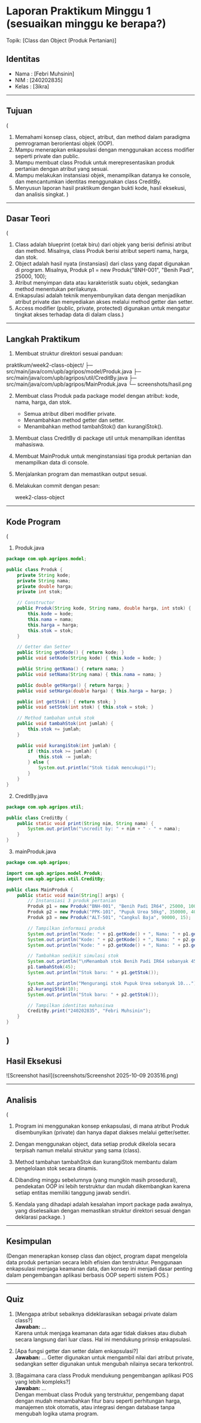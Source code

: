 # Laporan Praktikum Minggu 1 (sesuaikan minggu ke berapa?)
Topik: [Class dan Object (Produk Pertanian)]

## Identitas
- Nama  : [Febri Muhsinin]
- NIM   : [240202835]
- Kelas : [3ikra]

---

## Tujuan
(
1. Memahami konsep class, object, atribut, dan method dalam paradigma pemrograman berorientasi objek (OOP).
2. Mampu menerapkan enkapsulasi dengan menggunakan access modifier seperti private dan public.
3. Mampu membuat class Produk untuk merepresentasikan produk pertanian dengan atribut yang sesuai.
4. Mampu melakukan instansiasi objek, menampilkan datanya ke console, dan mencantumkan identitas menggunakan class CreditBy.
5. Menyusun laporan hasil praktikum dengan bukti kode, hasil eksekusi, dan analisis singkat.
)

---

## Dasar Teori
(
1. Class adalah blueprint (cetak biru) dari objek yang berisi definisi atribut dan method.
Misalnya, class Produk berisi atribut seperti nama, harga, dan stok.
2. Object adalah hasil nyata (instansiasi) dari class yang dapat digunakan di program.
Misalnya, Produk p1 = new Produk("BNH-001", "Benih Padi", 25000, 100);
3. Atribut menyimpan data atau karakteristik suatu objek, sedangkan method menentukan perilakunya.
4. Enkapsulasi adalah teknik menyembunyikan data dengan menjadikan atribut private dan menyediakan akses melalui method getter dan setter.
5. Access modifier (public, private, protected) digunakan untuk mengatur tingkat akses terhadap data di dalam class.)

---

## Langkah Praktikum

1. Membuat struktur direktori sesuai panduan:

praktikum/week2-class-object/
├─ src/main/java/com/upb/agripos/model/Produk.java
├─ src/main/java/com/upb/agripos/util/CreditBy.java
├─ src/main/java/com/upb/agripos/MainProduk.java
└─ screenshots/hasil.png


2. Membuat class Produk pada package model dengan atribut: kode, nama, harga, dan stok.

   - Semua atribut diberi modifier private.
   - Menambahkan method getter dan setter.
   - Menambahkan method tambahStok() dan kurangiStok().

3. Membuat class CreditBy di package util untuk menampilkan identitas mahasiswa.

4. Membuat MainProduk untuk menginstansiasi tiga produk pertanian dan menampilkan data di console.

5. Menjalankan program dan memastikan output sesuai.

6. Melakukan commit dengan pesan:

   week2-class-object

---

## Kode Program
(
1. Produk.java
```java
package com.upb.agripos.model;

public class Produk {
    private String kode;
    private String nama;
    private double harga;
    private int stok;

    // Constructor
    public Produk(String kode, String nama, double harga, int stok) {
        this.kode = kode;
        this.nama = nama;
        this.harga = harga;
        this.stok = stok;
    }

    // Getter dan Setter
    public String getKode() { return kode; }
    public void setKode(String kode) { this.kode = kode; }

    public String getNama() { return nama; }
    public void setNama(String nama) { this.nama = nama; }

    public double getHarga() { return harga; }
    public void setHarga(double harga) { this.harga = harga; }

    public int getStok() { return stok; }
    public void setStok(int stok) { this.stok = stok; }

    // Method tambahan untuk stok
    public void tambahStok(int jumlah) {
        this.stok += jumlah;
    }

    public void kurangiStok(int jumlah) {
        if (this.stok >= jumlah) {
            this.stok -= jumlah;
        } else {
            System.out.println("Stok tidak mencukupi!");
        }
    }
}
```
2. CreditBy.java
```java
package com.upb.agripos.util;

public class CreditBy {
    public static void print(String nim, String nama) {
        System.out.println("\ncredit by: " + nim + " - " + nama);
    }
}
```
3. mainProduk.java
```java
package com.upb.agripos;

import com.upb.agripos.model.Produk;
import com.upb.agripos.util.CreditBy;

public class MainProduk {
    public static void main(String[] args) {
        // Instansiasi 3 produk pertanian
        Produk p1 = new Produk("BNH-001", "Benih Padi IR64", 25000, 100);
        Produk p2 = new Produk("PPK-101", "Pupuk Urea 50kg", 350000, 40);
        Produk p3 = new Produk("ALT-501", "Cangkul Baja", 90000, 15);

        // Tampilkan informasi produk
        System.out.println("Kode: " + p1.getKode() + ", Nama: " + p1.getNama() + ", Harga: " + p1.getHarga() + ", Stok: " + p1.getStok());
        System.out.println("Kode: " + p2.getKode() + ", Nama: " + p2.getNama() + ", Harga: " + p2.getHarga() + ", Stok: " + p2.getStok());
        System.out.println("Kode: " + p3.getKode() + ", Nama: " + p3.getNama() + ", Harga: " + p3.getHarga() + ", Stok: " + p3.getStok());

        // Tambahkan sedikit simulasi stok
        System.out.println("\nMenambah stok Benih Padi IR64 sebanyak 45...");
        p1.tambahStok(45);
        System.out.println("Stok baru: " + p1.getStok());

        System.out.println("Mengurangi stok Pupuk Urea sebanyak 10...");
        p2.kurangiStok(10);
        System.out.println("Stok baru: " + p2.getStok());

        // Tampilkan identitas mahasiswa
        CreditBy.print("240202835", "Febri Muhsinin");
    }
}
```
)
---

## Hasil Eksekusi
  
![Screenshot hasil](screenshots/Screenshot 2025-10-09 203516.png)

---

## Analisis
(
1. Program ini menggunakan konsep enkapsulasi, di mana atribut Produk disembunyikan (private) dan hanya dapat diakses melalui getter/setter.

2. Dengan menggunakan object, data setiap produk dikelola secara terpisah namun melalui struktur yang sama (class).

3. Method tambahan tambahStok dan kurangiStok membantu dalam pengelolaan stok secara dinamis.

4. Dibanding minggu sebelumnya (yang mungkin masih prosedural), pendekatan OOP ini lebih terstruktur dan mudah dikembangkan karena setiap entitas memiliki tanggung jawab sendiri.

5. Kendala yang dihadapi adalah kesalahan import package pada awalnya, yang diselesaikan dengan memastikan struktur direktori sesuai dengan deklarasi package. 
)
---

## Kesimpulan
(Dengan menerapkan konsep class dan object, program dapat mengelola data produk pertanian secara lebih efisien dan terstruktur.
Penggunaan enkapsulasi menjaga keamanan data, dan konsep ini menjadi dasar penting dalam pengembangan aplikasi berbasis OOP seperti sistem POS.)

---

## Quiz
1. [Mengapa atribut sebaiknya dideklarasikan sebagai private dalam class?]  
   **Jawaban:** …  
   Karena untuk menjaga keamanan data agar tidak diakses atau diubah secara langsung dari luar class. Hal ini mendukung prinsip enkapsulasi.

2. [Apa fungsi getter dan setter dalam enkapsulasi?]  
   **Jawaban:** … 
   Getter digunakan untuk mengambil nilai dari atribut private, sedangkan setter digunakan untuk mengubah nilainya secara terkontrol. 

3. [Bagaimana cara class Produk mendukung pengembangan aplikasi POS yang lebih kompleks?]  
   **Jawaban:** …  
    Dengan membuat class Produk yang terstruktur, pengembang dapat dengan mudah menambahkan fitur baru seperti perhitungan harga, manajemen stok otomatis, atau integrasi dengan database tanpa mengubah logika utama program.

